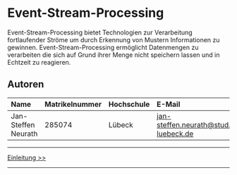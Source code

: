# Event-Stream-Processing
Event-Stream-Processing bietet Technologien zur Verarbeitung fortlaufender Ströme um durch Erkennung von Mustern Informationen zu gewinnen. Event-Stream-Processing ermöglicht Datenmengen zu verarbeiten die sich auf Grund ihrer Menge nicht speichern lassen und in Echtzeit zu reagieren.

## Autoren

| Name          | Matrikelnummer | Hochschule | E-Mail                     |
|:--------------|:---------------|:-----------|:---------------------------|
|Jan-Steffen Neurath | 285074      | Lübeck   | jan-steffen.neurath@stud.fh-luebeck.de |


***

[Einleitung >>](02_introduction.md)

***